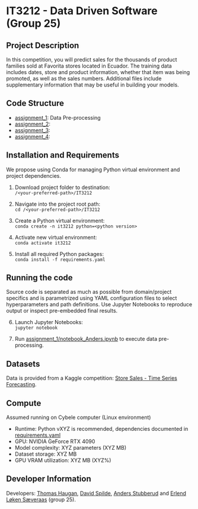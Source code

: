 # **IT3212 - Data Driven Software (Group 25)**

## **Project Description**
In this competition, you will predict sales for the thousands of product families sold at Favorita stores located in Ecuador. The training data includes dates, store and product information, whether that item was being promoted, as well as the sales numbers. Additional files include supplementary information that may be useful in building your models.

## **Code Structure**
* [assignment_1](./assignment_1): Data Pre-processing
* [assignment_2](./assignment_2): 
* [assignment_3](./assignment_3): 
* [assignment_4](./assignment_4): 


## **Installation and Requirements**
We propose using Conda for managing Python virtual environment and project dependencies.

1. Download project folder to destination:<br> 
`/<your-preferred-path>/IT3212`

2. Navigate into the project root path: <br>
`cd /<your-preferred-path>/IT3212`

3. Create a Python virtual environment: <br>
`conda create -n it3212 python=<python version>`

4. Activate new virtual environment: <br>
`conda activate it3212`

5. Install all required Python packages: <br>
`conda install -f requirements.yaml`


## **Running the code**
Source code is separated as much as possible from domain/project specifics and is parametrized using YAML configuration files to select hyperparameters and path definitions. Use Jupyter Notebooks to reproduce output or inspect pre-embedded final results.

6. Launch Jupyter Notebooks: <br>
`jupyter notebook`

7. Run [assignment_1/notebook_Anders.ipynb](./assignment_1/notebook_Anders.ipynb) to execute data pre-processing.


## **Datasets**
Data is provided from a Kaggle competition: [Store Sales - Time Series Forecasting](https://www.kaggle.com/competitions/store-sales-time-series-forecasting/data).

## **Compute**
Assumed running on Cybele computer (Linux environment)
* Runtime: Python vXYZ is recommended, dependencies documented in [requirements.yaml](./requirements.yaml)
* GPU: NVIDIA GeForce RTX 4090
* Model complexity: XYZ parameters (XYZ MB)
* Dataset storage: XYZ MB 
* GPU VRAM utilization: XYZ MB (XYZ%)

## **Developer Information**

Developers: [Thomas Haugan](https://github.com/haugan7), [David Spilde](https://github.com/Davidspilde), [Anders Stubberud](https://github.com/Anders-Stubberud) and [Erlend Løken Sæveraas](https://github.com/ErlendSae) (group 25).